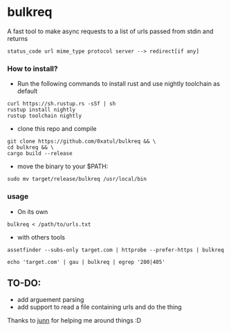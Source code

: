 # bulkreq

A fast tool to make async requests to a list of urls passed from stdin and returns 
```
status_code url mime_type protocol server --> redirect[if any]
```

### How to install?
- Run the following commands to install rust and use nightly toolchain as default

```
curl https://sh.rustup.rs -sSf | sh
rustup install nightly
rustup toolchain nightly
```
- clone this repo and compile
```
git clone https://github.com/0xatul/bulkreq && \
cd bulkreq && \
cargo build --release  
```
- move the binary to your $PATH: 
```
sudo mv target/release/bulkreq /usr/local/bin
```

### usage 
- On its own
```
bulkreq < /path/to/urls.txt
```
- with others tools 
```
assetfinder --subs-only target.com | httprobe --prefer-https | bulkreq 
```
```
echo 'target.com' | gau | bulkreq | egrep '200|405'
```

## TO-DO: 
- add arguement parsing 
- add support to read a file containing urls and do the thing 

Thanks to [junn](https://github.com/junnlikestea/) for helping me around things :D
